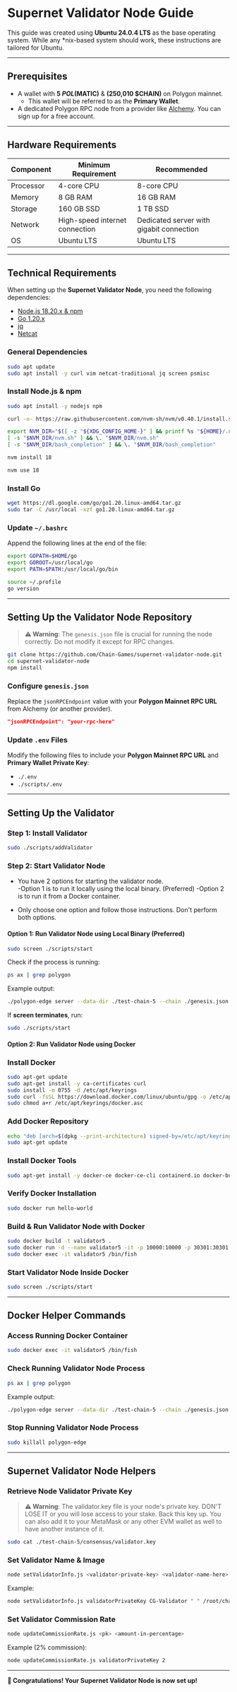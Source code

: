# Supernet Validator Node Guide

This guide was created using **Ubuntu 24.0.4 LTS** as the base operating system. While any *nix-based system should work, these instructions are tailored for Ubuntu.

---

## Prerequisites

- A wallet with **5 $POL ($MATIC)** & **(250,010 $CHAIN)** on Polygon mainnet.
  - This wallet will be referred to as the **Primary Wallet**.
- A dedicated Polygon RPC node from a provider like [Alchemy](https://www.alchemy.com). You can sign up for a free account.

---

## Hardware Requirements

| Component   | Minimum Requirement | Recommended |
|------------|-------------------|-------------|
| Processor  | 4-core CPU        | 8-core CPU  |
| Memory     | 8 GB RAM          | 16 GB RAM   |
| Storage    | 160 GB SSD        | 1 TB SSD    |
| Network    | High-speed internet connection | Dedicated server with gigabit connection |
| OS         | Ubuntu LTS        | Ubuntu LTS  |

---

## Technical Requirements

When setting up the **Supernet Validator Node**, you need the following dependencies:

- [Node.js 18.20.x & npm](https://nodejs.org/en/)
- [Go 1.20.x](https://go.dev/dl/)
- [jq](https://jqlang.github.io/jq)
- [Netcat](https://nmap.org/ncat/)

### General Dependencies
```bash
sudo apt update
sudo apt install -y curl vim netcat-traditional jq screen psmisc
```

### Install Node.js & npm
```bash
sudo apt install -y nodejs npm
```
```bash
curl -o- https://raw.githubusercontent.com/nvm-sh/nvm/v0.40.1/install.sh | bash
```
```bash
export NVM_DIR="$([ -z "${XDG_CONFIG_HOME-}" ] && printf %s "${HOME}/.nvm" || printf %s "${XDG_CONFIG_HOME}/nvm")"
[ -s "$NVM_DIR/nvm.sh" ] && \. "$NVM_DIR/nvm.sh"
[ -s "$NVM_DIR/bash_completion" ] && \. "$NVM_DIR/bash_completion"
```
```bash
nvm install 18
```
```bash
nvm use 18
```

### Install Go
```bash
wget https://dl.google.com/go/go1.20.linux-amd64.tar.gz
sudo tar -C /usr/local -xzf go1.20.linux-amd64.tar.gz
```

### Update `~/.bashrc`
Append the following lines at the end of the file:
```bash
export GOPATH=$HOME/go
export GOROOT=/usr/local/go
export PATH=$PATH:/usr/local/go/bin
```
```bash
source ~/.profile
go version
```

---

## Setting Up the Validator Node Repository

> **⚠ Warning**: The `genesis.json` file is crucial for running the node correctly. Do not modify it except for RPC changes.

```bash
git clone https://github.com/Chain-Games/supernet-validator-node.git
cd supernet-validator-node
npm install
```

### Configure `genesis.json`

Replace the `jsonRPCEndpoint` value with your **Polygon Mainnet RPC URL** from Alchemy (or another provider).
```json
"jsonRPCEndpoint": "your-rpc-here"
```

### Update `.env` Files

Modify the following files to include your **Polygon Mainnet RPC URL** and **Primary Wallet Private Key**:
- `./.env`
- `./scripts/.env`

---

## Setting Up the Validator

### Step 1: Install Validator
```bash
sudo ./scripts/addValidator
```

### Step 2: Start Validator Node

- You have 2 options for starting the validator node.  
  -Option 1 is to run it locally using the local binary. (Preferred)
  -Option 2 is to run it from a Docker container.

- Only choose one option and follow those instructions.  Don't perform both options.

#### **Option 1: Run Validator Node using Local Binary (Preferred)**
```bash
sudo screen ./scripts/start
```
Check if the process is running:
```bash
ps ax | grep polygon
```
Example output:
```bash
./polygon-edge server --data-dir ./test-chain-5 --chain ./genesis.json --grpc-address :10000 --libp2p 0.0.0.0:30301 --jsonrpc :10002 --relayer --num-block-confirmations 2 --seal --log-level INFO
```
If **screen terminates**, run:
```bash
sudo ./scripts/start
```

#### **Option 2: Run Validator Node using Docker**

### Install Docker
```bash
sudo apt-get update
sudo apt-get install -y ca-certificates curl
sudo install -m 0755 -d /etc/apt/keyrings
sudo curl -fsSL https://download.docker.com/linux/ubuntu/gpg -o /etc/apt/keyrings/docker.asc
sudo chmod a+r /etc/apt/keyrings/docker.asc
```

### Add Docker Repository
```bash
echo "deb [arch=$(dpkg --print-architecture) signed-by=/etc/apt/keyrings/docker.asc] https://download.docker.com/linux/ubuntu $(. /etc/os-release && echo "$VERSION_CODENAME") stable" | sudo tee /etc/apt/sources.list.d/docker.list > /dev/null
sudo apt-get update
```

### Install Docker Tools
```bash
sudo apt-get install -y docker-ce docker-ce-cli containerd.io docker-buildx-plugin docker-compose-plugin
```

### Verify Docker Installation
```bash
sudo docker run hello-world
```

### Build & Run Validator Node with Docker
```bash
sudo docker build -t validator5 .
sudo docker run -d --name validator5 -it -p 10000:10000 -p 30301:30301 -p 10002:10002 validator5:latest /bin/fish
sudo docker exec -it validator5 /bin/fish
```

### Start Validator Node Inside Docker
```bash
sudo screen ./scripts/start
```

---

## Docker Helper Commands

### Access Running Docker Container
```bash
sudo docker exec -it validator5 /bin/fish
```

### Check Running Validator Node Process
```bash
ps ax | grep polygon
```
Example output:
```bash
./polygon-edge server --data-dir ./test-chain-5 --chain ./genesis.json --grpc-address :10000 --libp2p 0.0.0.0:30301 --jsonrpc :10002 --relayer --num-block-confirmations 2 --seal --log-level INFO
```

### Stop Running Validator Node Process
```bash
sudo killall polygon-edge
```

---

## Supernet Validator Node Helpers

### Retrieve Node Validator Private Key
> **⚠ Warning**: The validator.key file is your node's private key.  DON'T LOSE IT or you will lose access to your stake.  Back this key up.  You can also add it to your MetaMask or any other EVM wallet as well to have another instance of it.

```bash
sudo cat ./test-chain-5/consensus/validator.key
```

### Set Validator Name & Image
```bash
node setValidatorInfo.js <validator-private-key> <validator-name-here> " " <full-path-to-image.png>
```
Example:
```bash
node setValidatorInfo.js validatorPrivateKey CG-Validator " " /root/chaingames.png
```

### Set Validator Commission Rate
```bash
node updateCommissionRate.js <pk> <amount-in-percentage>
```
Example (2% commission):
```bash
node updateCommissionRate.js validatorPrivateKey 2
```

---

**🎉 Congratulations! Your Supernet Validator Node is now set up!**
